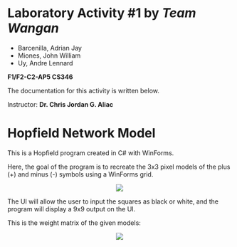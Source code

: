 # Laboratory Activity #1 by *Team Wangan*

* Barcenilla, Adrian Jay
* Miones, John William
* Uy, Andre Lennard

**F1/F2-C2-AP5 CS346** 

The documentation for this activity is written below.

Instructor: **Dr. Chris Jordan G. Aliac**

# Hopfield Network Model
This is a Hopfield program created in C# with WinForms. 

Here, the goal of the program is to recreate the 3x3 pixel models of the plus (+) and minus (-) symbols using a WinForms grid.

<p align="center">
  <img src="https://user-images.githubusercontent.com/111829440/217422242-1e98c5ed-1258-4439-9bf1-92a7f329b828.png"/>
</p>

The UI will allow the user to input the squares as black or white, and the program will display a 9x9 output on the UI.

This is the weight matrix of the given models:

<p align="center">
  <img src="https://user-images.githubusercontent.com/111829440/217422570-56e1f03b-e5b6-4eb7-afbe-52f9c6b9115a.png"/>
</p>
